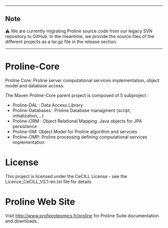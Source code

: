 
---

## Note

:warning:
We are currently migrating Proline source code from our legacy SVN repository to GitHub. In the meantime, we provide the source files of the different projects as a tar.gz file in the release section.

---

# Proline-Core

Proline Core: Proline server computational services implementation,  object model and database access.

The Maven Proline-Core parent project is composed of 5 subproject :
  * Proline-DAL : Data Access Library 
  * Proline-Databases : Proline Database managment (script, initialization,...)
  * Proline-ORM : Object Relational Mapping. Java objects for JPA persistance
  * Proline-OM: Object Model for Proline algorithm and servcies
  * Proline-OMP: Proline processing defining computational services implementation

# License

This project is licensed under the CeCILL License - see the Licence_CeCILL_V2.1-en.txt file for details

# Proline Web Site

 Visit http://www.profiproteomics.fr/proline for Proline Suite documentation and downloads.

